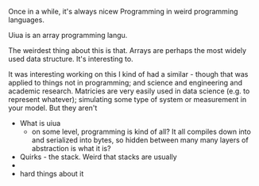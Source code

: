 ---
---

Once in a while, it's always nicew
Programming in weird programming languages.

Uiua is an array programming langu.

The weirdest thing about this is that.
Arrays are perhaps the most widely used data structure. It's interesting to.

It was interesting working on this
I kind of had a similar - though that was applied to things not in programming; and science and engineering and academic research. Matricies are very easily used in data science (e.g. to represent whatever); simulating some type of system or measurement in your model. But they aren't

- What is uiua
  - on some level, programming is kind of all? It all compiles down into and serialized into bytes, so hidden between many many layers of abstraction is what it is?
- Quirks - the stack. Weird that stacks are usually
-
- hard things about it
